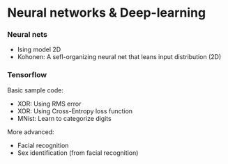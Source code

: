 
# Neural networks & Deep-learning

### Neural nets

- Ising model 2D
- Kohonen: A sefl-organizing neural net that leans input distribution (2D)

### Tensorflow

Basic sample code:

- XOR: Using RMS error
- XOR: Using Cross-Entropy loss function
- MNist: Learn to categorize digits

More advanced:
- Facial recognition
- Sex identification (from facial recognition)





